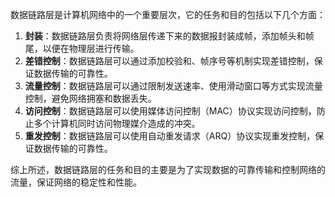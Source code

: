 数据链路层是计算机网络中的一个重要层次，它的任务和目的包括以下几个方面：

1. **封装**：数据链路层负责将网络层传递下来的数据报封装成帧，添加帧头和帧尾，以便在物理层进行传输。
2. **差错控制**：数据链路层可以通过添加校验和、帧序号等机制实现差错控制，保证数据传输的可靠性。
3. **流量控制**：数据链路层可以通过限制发送速率、使用滑动窗口等方式实现流量控制，避免网络拥塞和数据丢失。
4. **访问控制**：数据链路层可以使用媒体访问控制（MAC）协议实现访问控制，防止多个计算机同时访问物理媒介造成的冲突。
5. **重发控制**：数据链路层可以使用自动重发请求（ARQ）协议实现重发控制，保证数据传输的可靠性。

综上所述，数据链路层的任务和目的主要是为了实现数据的可靠传输和控制网络的流量，保证网络的稳定性和性能。